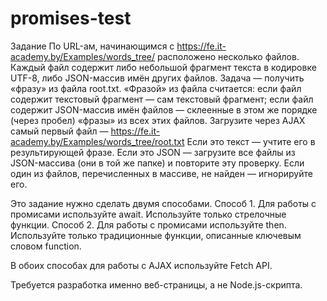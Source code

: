 # promises-test

Задание
По URL-ам, начинающимся с https://fe.it-academy.by/Examples/words_tree/ расположено несколько файлов.
Каждый файл содержит либо небольшой фрагмент текста в кодировке UTF-8, либо JSON-массив имён других файлов.
Задача — получить «фразу» из файла root.txt.
«Фразой» из файла считается:
если файл содержит текстовый фрагмент — сам текстовый фрагмент;
если файл содержит JSON-массив имён файлов — склеенные в этом же порядке (через пробел) «фразы» из всех этих файлов.
Загрузите через AJAX самый первый файл — https://fe.it-academy.by/Examples/words_tree/root.txt
Если это текст — учтите его в результирующей фразе.
Если это JSON — загрузите все файлы из JSON-массива (они в той же папке) и повторите эту проверку. Если один из файлов, перечисленных в массиве, не найден — игнорируйте его.

Это задание нужно сделать двумя способами.
Способ 1. Для работы с промисами используйте await. Используйте только стрелочные функции.
Способ 2. Для работы с промисами используйте then. Используйте только традиционные функции, описанные ключевым словом function.

В обоих способах для работы с AJAX используйте Fetch API.

Требуется разработка именно веб-страницы, а не Node.js-скрипта.
